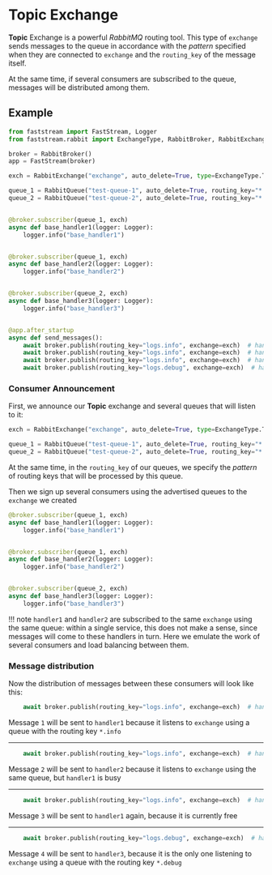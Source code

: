 # Topic Exchange

**Topic** Exchange is a powerful *RabbitMQ* routing tool. This type of `exchange` sends messages to the queue in accordance with the *pattern* specified when they are connected to `exchange` and the `routing_key` of the message itself.

At the same time, if several consumers are subscribed to the queue, messages will be distributed among them.

## Example

```python linenums="1"
from faststream import FastStream, Logger
from faststream.rabbit import ExchangeType, RabbitBroker, RabbitExchange, RabbitQueue

broker = RabbitBroker()
app = FastStream(broker)

exch = RabbitExchange("exchange", auto_delete=True, type=ExchangeType.TOPIC)

queue_1 = RabbitQueue("test-queue-1", auto_delete=True, routing_key="*.info")
queue_2 = RabbitQueue("test-queue-2", auto_delete=True, routing_key="*.debug")


@broker.subscriber(queue_1, exch)
async def base_handler1(logger: Logger):
    logger.info("base_handler1")


@broker.subscriber(queue_1, exch)
async def base_handler2(logger: Logger):
    logger.info("base_handler2")


@broker.subscriber(queue_2, exch)
async def base_handler3(logger: Logger):
    logger.info("base_handler3")


@app.after_startup
async def send_messages():
    await broker.publish(routing_key="logs.info", exchange=exch)  # handlers: 1
    await broker.publish(routing_key="logs.info", exchange=exch)  # handlers: 2
    await broker.publish(routing_key="logs.info", exchange=exch)  # handlers: 1
    await broker.publish(routing_key="logs.debug", exchange=exch)  # handlers: 3
```

### Consumer Announcement

First, we announce our **Topic** exchange and several queues that will listen to it:

```python linenums="7" hl_lines="1 3-4"
exch = RabbitExchange("exchange", auto_delete=True, type=ExchangeType.TOPIC)

queue_1 = RabbitQueue("test-queue-1", auto_delete=True, routing_key="*.info")
queue_2 = RabbitQueue("test-queue-2", auto_delete=True, routing_key="*.debug")
```

At the same time, in the `routing_key` of our queues, we specify the *pattern* of routing keys that will be processed by this queue.

Then we sign up several consumers using the advertised queues to the `exchange` we created

```python linenums="13" hl_lines="1 6 11"
@broker.subscriber(queue_1, exch)
async def base_handler1(logger: Logger):
    logger.info("base_handler1")


@broker.subscriber(queue_1, exch)
async def base_handler2(logger: Logger):
    logger.info("base_handler2")


@broker.subscriber(queue_2, exch)
async def base_handler3(logger: Logger):
    logger.info("base_handler3")
```

!!! note
    `handler1` and `handler2` are subscribed to the same `exchange` using the same queue:
    within a single service, this does not make a sense, since messages will come to these handlers in turn.
    Here we emulate the work of several consumers and load balancing between them.

### Message distribution

Now the distribution of messages between these consumers will look like this:

```python linenums="30"
    await broker.publish(routing_key="logs.info", exchange=exch)  # handlers: 1
```

Message `1` will be sent to `handler1` because it listens to `exchange` using a queue with the routing key `*.info`

---

```python linenums="31"
    await broker.publish(routing_key="logs.info", exchange=exch)  # handlers: 2
```

Message `2` will be sent to `handler2` because it listens to `exchange` using the same queue, but `handler1` is busy

---

```python linenums="32"
    await broker.publish(routing_key="logs.info", exchange=exch)  # handlers: 1
```

Message `3` will be sent to `handler1` again, because it is currently free

---

```python linenums="33"
    await broker.publish(routing_key="logs.debug", exchange=exch)  # handlers: 3
```

Message `4` will be sent to `handler3`, because it is the only one listening to `exchange` using a queue with the routing key `*.debug`
